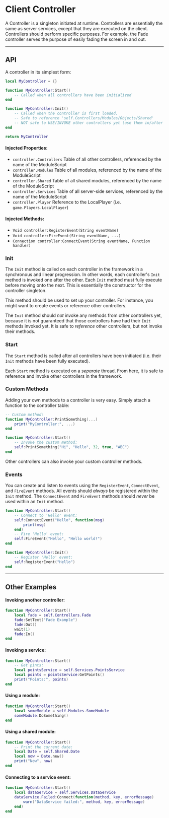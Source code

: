 # Client Controller

A Controller is a singleton initiated at runtime. Controllers are essentially the same as server services, except that they are executed on the client. Controllers should perform specific purposes. For example, the Fade controller serves the purpose of easily fading the screen in and out.

-----------------------------------------------

## API
A controller in its simplest form:

```lua
local MyController = {}

function MyController:Start()
	-- Called when all controllers have been initialized
end

function MyController:Init()
	-- Called when the controller is first loaded.
	-- Safe to reference 'self.Controllers/Modules/Objects/Shared'
	-- NOT safe to USE/INVOKE other controllers yet (use them in/after Start method)
end

return MyController
```

#### Injected Properties:
- `controller.Controllers` Table of all other controllers, referenced by the name of the ModuleScript
- `controller.Modules` Table of all modules, referenced by the name of the ModuleScript
- `controller.Shared` Table of all shared modules, referenced by the name of the ModuleScript
- `controller.Services` Table of all server-side services, referenced by the name of the ModuleScript
- `controller.Player` Reference to the LocalPlayer (i.e. `game.Players.LocalPlayer`)

#### Injected Methods:
- `Void controller:RegisterEvent(String eventName)`
- `Void controller:FireEvent(String eventName, ...)`
- `Connection controller:ConnectEvent(String eventName, Function handler)`

### Init
The `Init` method is called on each controller in the framework in a synchronous and linear progression. In other words, each controller's `Init` method is invoked one after the other. Each `Init` method must fully execute before moving onto the next. This is essentially the constructor for the controller singleton.

This method should be used to set up your controller. For instance, you might want to create events or reference other controllers.

The `Init` method should _not_ invoke any methods from other controllers yet, because it is not guaranteed that those controllers have had their `Init` methods invoked yet. It is safe to _reference_ other controllers, but not invoke their methods.

### Start
The `Start` method is called after all controllers have been initiated (i.e. their `Init` methods have been fully executed).

Each `Start` method is executed on a _separate_ thread. From here, it is safe to reference and invoke other controllers in the framework.

### Custom Methods
Adding your own methods to a controller is very easy. Simply attach a function to the controller table:
```lua
-- Custom method:
function MyController:PrintSomething(...)
	print("MyController:", ...)
end

function MyController:Start()
	-- Invoke the custom method:
	self:PrintSomething("Hi", "Hello", 32, true, "ABC")
end
```

Other controllers can also invoke your custom controller methods.

### Events
You can create and listen to events using the `RegisterEvent`, `ConnectEvent`, and `FireEvent` methods. All events should _always_ be registered within the `Init` method. The `ConnectEvent` and `FireEvent` methods should _never_ be used within an `Init` method.
```lua
function MyController:Start()
	-- Connect to 'Hello' event:
	self:ConnectEvent("Hello", function(msg)
		print(msg)
	end)
	-- Fire 'Hello' event:
	self:FireEvent("Hello", "Hello world!")
end

function MyController:Init()
	-- Register 'Hello' event:
	self:RegisterEvent("Hello")
end
```

-----------------------------------------------

## Other Examples

#### Invoking another controller:
```lua
function MyController:Start()
	local fade = self.Controllers.Fade
	fade:SetText("Fade Example")
	fade:Out()
	wait(1)
	fade:In()
end
```

#### Invoking a service:
```lua
function MyController:Start()
	-- Get pints:
	local pointsService = self.Services.PointsService
	local points = pointsService:GetPoints()
	print("Points:", points)
end
```

#### Using a module:
```lua
function MyController:Start()
	local someModule = self.Modules.SomeModule
	someModule:DoSomething()
end
```

#### Using a shared module:
```lua
function MyController:Start()
	-- Print the current date:
	local Date = self.Shared.Date
	local now = Date.new()
	print("Now", now)
end
```

#### Connecting to a service event:
```lua
function MyController:Start()
	local dataService = self.Services.DataService
	dataService.Failed:Connect(function(method, key, errorMessage)
		warn("DataService failed:", method, key, errorMessage)
	end)
end
```
